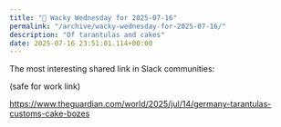 ```yaml
---
title: "🤪 Wacky Wednesday for 2025-07-16"
permalink: "/archive/wacky-wednesday-for-2025-07-16/"
description: "Of tarantulas and cakes"
date: 2025-07-16 23:51:01.114+00:00
---
```


The most interesting shared link in Slack communities:

(safe for work link)

https://www.theguardian.com/world/2025/jul/14/germany-tarantulas-customs-cake-bozes
